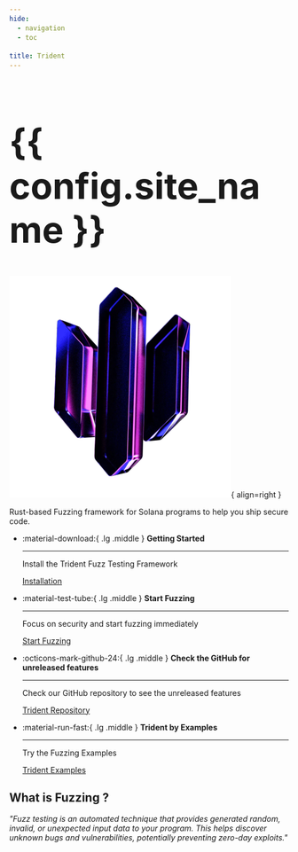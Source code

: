 ```yaml
---
hide:
  - navigation
  - toc

title: Trident
---
```


<h1 style="font-size: 65px;">{{ config.site_name }}</h1>

![Trident](./images/trident-logo-smaller.png){ align=right }

Rust-based Fuzzing framework for Solana programs to help you ship secure code.

<div class="grid cards" markdown>

-   :material-download:{ .lg .middle } __Getting Started__

    ---

    Install the Trident Fuzz Testing Framework

    [Installation](./installation/installation.md)

-   :material-test-tube:{ .lg .middle } __Start Fuzzing__

    ---

    Focus on security and start fuzzing immediately

    [Start Fuzzing](./writing-fuzz-test/writing-fuzz-test.md)

-   :octicons-mark-github-24:{ .lg .middle } __Check the GitHub for unreleased features__

    ---

    Check our GitHub repository to see the unreleased features

    [Trident Repository](https://github.com/Ackee-Blockchain/trident/tree/develop)

-   :material-run-fast:{ .lg .middle } __Trident by Examples__

    ---

    Try the Fuzzing Examples

    [Trident Examples](./examples/examples.md)

</div>


## What is Fuzzing ?

*"Fuzz testing is an automated technique that provides generated random, invalid, or unexpected input data to your program. This helps discover unknown bugs and vulnerabilities, potentially preventing zero-day exploits."*

<div id="fuzz-asciinema" style="z-index: 1; position: relative;"></div>
<script>
  window.onload = function(){
    AsciinemaPlayer.create('./images/trident.cast', document.getElementById('fuzz-asciinema'), { preload: true, autoPlay: true, rows: 35 });
}
</script>

<!-- {{ config.site_name }} equips developers with tools to efficiently develop fuzz tests for Anchor-based programs. It streamlines the fuzz testing process through automation and comprehensive support

<div class="grid cards" markdown>

- __Trident Workflow__

    ---

    - **Builds Anchor-based programs** to generate necessary implementations for deserializing instruction accounts.
    - **Generates templates** for developers to customize according to the specific needs of their fuzz test scenarios.
    - **Offers derive macros** to effortlessly implement required traits, reducing manual coding efforts.
    - **Includes a bank client** and helper functions for simplified account management during testing.
    - **Provides a Command-Line Interface** (CLI) for executing and debugging fuzz tests with ease.

- __Trident Capabilities__

    ---

    - **Execution Order of Instructions**: Test different sequences and their effects on the program to uncover sequence-related vulnerabilities.
    - **Instruction Parameters**: Identify how variations in inputs influence program behavior, testing for robustness against a wide range of data.
    - **Instruction Accounts**: Explore the impact of different account states on the software's functionality, ensuring comprehensive account testing.
    - **Comprehensive Testing**: Conduct thorough and effective fuzz testing by combining any of the above aspects.

</div> -->
